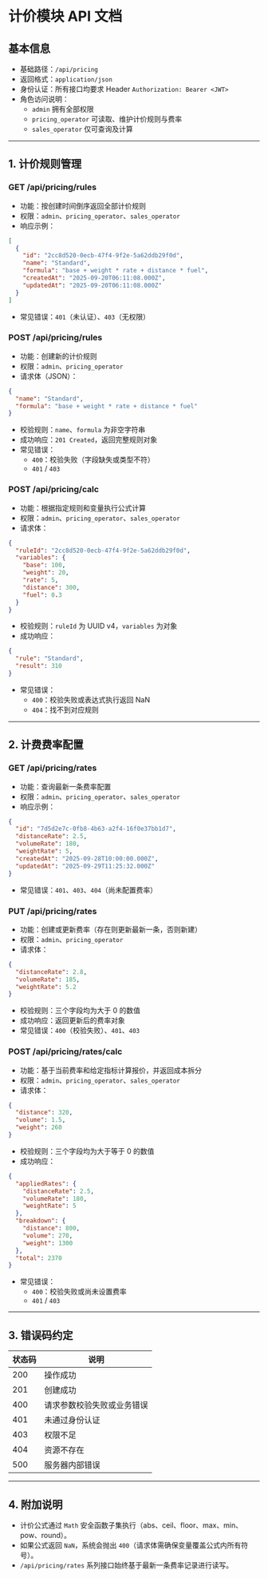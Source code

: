 ﻿# 计价模块 API 文档

## 基本信息
- 基础路径：`/api/pricing`
- 返回格式：`application/json`
- 身份认证：所有接口均要求 Header `Authorization: Bearer <JWT>`
- 角色访问说明：
  - `admin` 拥有全部权限
  - `pricing_operator` 可读取、维护计价规则与费率
  - `sales_operator` 仅可查询及计算

---

## 1. 计价规则管理

### GET /api/pricing/rules
- 功能：按创建时间倒序返回全部计价规则
- 权限：`admin`、`pricing_operator`、`sales_operator`
- 响应示例：
```json
[
  {
    "id": "2cc8d520-0ecb-47f4-9f2e-5a62ddb29f0d",
    "name": "Standard",
    "formula": "base + weight * rate + distance * fuel",
    "createdAt": "2025-09-20T06:11:08.000Z",
    "updatedAt": "2025-09-20T06:11:08.000Z"
  }
]
```
- 常见错误：`401`（未认证）、`403`（无权限）

### POST /api/pricing/rules
- 功能：创建新的计价规则
- 权限：`admin`、`pricing_operator`
- 请求体（JSON）：
```json
{
  "name": "Standard",
  "formula": "base + weight * rate + distance * fuel"
}
```
- 校验规则：`name`、`formula` 为非空字符串
- 成功响应：`201 Created`，返回完整规则对象
- 常见错误：
  - `400`：校验失败（字段缺失或类型不符）
  - `401` / `403`

### POST /api/pricing/calc
- 功能：根据指定规则和变量执行公式计算
- 权限：`admin`、`pricing_operator`、`sales_operator`
- 请求体：
```json
{
  "ruleId": "2cc8d520-0ecb-47f4-9f2e-5a62ddb29f0d",
  "variables": {
    "base": 100,
    "weight": 20,
    "rate": 5,
    "distance": 300,
    "fuel": 0.3
  }
}
```
- 校验规则：`ruleId` 为 UUID v4，`variables` 为对象
- 成功响应：
```json
{
  "rule": "Standard",
  "result": 310
}
```
- 常见错误：
  - `400`：校验失败或表达式执行返回 NaN
  - `404`：找不到对应规则

---

## 2. 计费费率配置

### GET /api/pricing/rates
- 功能：查询最新一条费率配置
- 权限：`admin`、`pricing_operator`、`sales_operator`
- 响应示例：
```json
{
  "id": "7d5d2e7c-0fb8-4b63-a2f4-16f0e37bb1d7",
  "distanceRate": 2.5,
  "volumeRate": 180,
  "weightRate": 5,
  "createdAt": "2025-09-28T10:00:00.000Z",
  "updatedAt": "2025-09-29T11:25:32.000Z"
}
```
- 常见错误：`401`、`403`、`404`（尚未配置费率）

### PUT /api/pricing/rates
- 功能：创建或更新费率（存在则更新最新一条，否则新建）
- 权限：`admin`、`pricing_operator`
- 请求体：
```json
{
  "distanceRate": 2.8,
  "volumeRate": 185,
  "weightRate": 5.2
}
```
- 校验规则：三个字段均为大于 0 的数值
- 成功响应：返回更新后的费率对象
- 常见错误：`400`（校验失败）、`401`、`403`

### POST /api/pricing/rates/calc
- 功能：基于当前费率和给定指标计算报价，并返回成本拆分
- 权限：`admin`、`pricing_operator`、`sales_operator`
- 请求体：
```json
{
  "distance": 320,
  "volume": 1.5,
  "weight": 260
}
```
- 校验规则：三个字段均为大于等于 0 的数值
- 成功响应：
```json
{
  "appliedRates": {
    "distanceRate": 2.5,
    "volumeRate": 180,
    "weightRate": 5
  },
  "breakdown": {
    "distance": 800,
    "volume": 270,
    "weight": 1300
  },
  "total": 2370
}
```
- 常见错误：
  - `400`：校验失败或尚未设置费率
  - `401` / `403`

---

## 3. 错误码约定
| 状态码 | 说明 |
| ------ | ---- |
| 200 | 操作成功 |
| 201 | 创建成功 |
| 400 | 请求参数校验失败或业务错误 |
| 401 | 未通过身份认证 |
| 403 | 权限不足 |
| 404 | 资源不存在 |
| 500 | 服务器内部错误 |

---

## 4. 附加说明
- 计价公式通过 `Math` 安全函数子集执行（abs、ceil、floor、max、min、pow、round）。
- 如果公式返回 `NaN`，系统会抛出 `400`（请求体需确保变量覆盖公式内所有符号）。
- `/api/pricing/rates` 系列接口始终基于最新一条费率记录进行读写。
